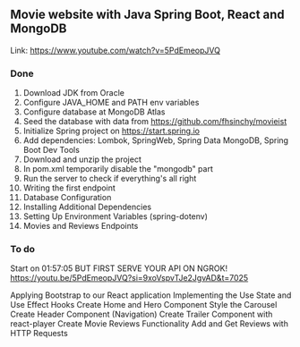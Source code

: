 ## Movie website with Java Spring Boot, React and MongoDB

Link: https://www.youtube.com/watch?v=5PdEmeopJVQ

### Done
1. Download JDK from Oracle
2. Configure JAVA_HOME and PATH env variables
3. Configure database at MongoDB Atlas
4. Seed the database with data from https://github.com/fhsinchy/movieist
5. Initialize Spring project on https://start.spring.io
6. Add dependencies: Lombok, SpringWeb, Spring Data MongoDB, Spring Boot Dev Tools
7. Download and unzip the project
8. In pom.xml temporarily disable the "mongodb" part
9. Run the server to check if everything's all right
10. Writing the first endpoint
11. Database Configuration
12. Installing Additional Dependencies
13. Setting Up Environment Variables (spring-dotenv)
14. Movies and Reviews Endpoints

### To do

Start on 01:57:05
BUT FIRST SERVE YOUR API ON NGROK!
https://youtu.be/5PdEmeopJVQ?si=9xoVspvTJe2JgvAD&t=7025

Applying Bootstrap to our React application
Implementing the Use State and Use Effect Hooks
Create Home and Hero Component
Style the Carousel
Create Header Component (Navigation)
Create Trailer Component with react-player
Create Movie Reviews Functionality
Add and Get Reviews with HTTP Requests
